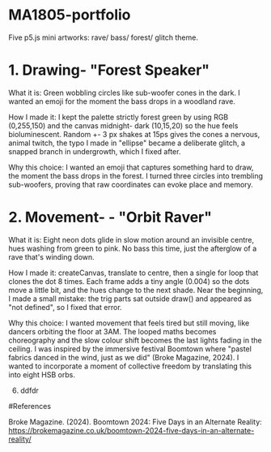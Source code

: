 # MA1805-portfolio
Five p5.js mini artworks: rave/ bass/ forest/ glitch theme.

# 1. Drawing- "Forest Speaker"
  What it is: 
  Green wobbling circles like sub-woofer cones in the dark. I wanted an emoji for the moment the bass drops in a woodland rave.

  How I made it: 
  I kept the palette strictly forest green by using RGB (0,255,150) and the canvas midnight- dark (10,15,20) so the hue feels bioluminescent. Random +- 3 px shakes at 15ps gives the cones a nervous, animal twitch, the typo I made in "ellipse" became a deliberate glitch, a snapped branch in undergrowth, which I fixed after. 

  Why this choice: 
  I wanted an emoji that captures something hard to draw, the moment the bass drops in the forest. I turned three circles into trembling sub-woofers, proving that raw coordinates can evoke place and memory.

# 2. Movement- - "Orbit Raver" 
What it is: Eight neon dots glide in slow motion around an invisible centre, hues washing from green to pink. No bass this time, just the afterglow of a rave that's winding down.

How I made it: createCanvas, translate to centre, then a single for loop that clones the dot 8 times. Each frame adds a tiny angle (0.004) so the dots move a little bit, and the hues change to the next shade. Near the beginning, I made a small mistake: the trig parts sat outside draw() and appeared as "not defined", so I fixed that error.

Why this choice:
I wanted movement that feels tired but still moving, like dancers orbiting the floor at 3AM. The looped maths becomes choreography and the slow colour shift becomes the last lights fading in the ceiling. I was inspired by the immersive festival Boomtown where "pastel fabrics danced in the wind, just as we did" (Broke Magazine, 2024). I wanted to incorporate a moment of collective freedom by translating this into eight HSB orbs.


6. ddfdr

#References 

Broke Magazine. (2024). Boomtown 2024: Five Days in an Alternate Reality: https://brokemagazine.co.uk/boomtown-2024-five-days-in-an-alternate-reality/
